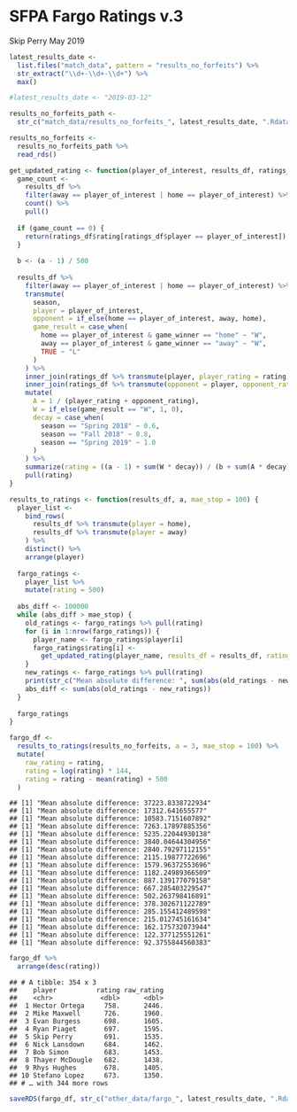 SFPA Fargo Ratings v.3
================
Skip Perry
May 2019

``` r
latest_results_date <- 
  list.files("match_data", pattern = "results_no_forfeits") %>% 
  str_extract("\\d+-\\d+-\\d+") %>% 
  max()

#latest_results_date <- "2019-03-12"

results_no_forfeits_path <-
  str_c("match_data/results_no_forfeits_", latest_results_date, ".Rdata")

results_no_forfeits <- 
  results_no_forfeits_path %>% 
  read_rds()

get_updated_rating <- function(player_of_interest, results_df, ratings_df, a) {
  game_count <- 
    results_df %>% 
    filter(away == player_of_interest | home == player_of_interest) %>% 
    count() %>% 
    pull()
  
  if (game_count == 0) {
    return(ratings_df$rating[ratings_df$player == player_of_interest])
  }
  
  b <- (a - 1) / 500
  
  results_df %>% 
    filter(away == player_of_interest | home == player_of_interest) %>% 
    transmute(
      season,
      player = player_of_interest,
      opponent = if_else(home == player_of_interest, away, home),
      game_result = case_when(
        home == player_of_interest & game_winner == "home" ~ "W",
        away == player_of_interest & game_winner == "away" ~ "W",
        TRUE ~ "L"
      )
    ) %>% 
    inner_join(ratings_df %>% transmute(player, player_rating = rating), by = "player") %>% 
    inner_join(ratings_df %>% transmute(opponent = player, opponent_rating = rating), by = "opponent") %>% 
    mutate(
      A = 1 / (player_rating + opponent_rating),
      W = if_else(game_result == "W", 1, 0),
      decay = case_when(
        season == "Spring 2018" ~ 0.6,
        season == "Fall 2018" ~ 0.8,
        season == "Spring 2019" ~ 1.0
      )
    ) %>% 
    summarize(rating = ((a - 1) + sum(W * decay)) / (b + sum(A * decay))) %>% 
    pull(rating)
}

results_to_ratings <- function(results_df, a, mae_stop = 100) {
  player_list <- 
    bind_rows(
      results_df %>% transmute(player = home), 
      results_df %>% transmute(player = away)
    ) %>% 
    distinct() %>% 
    arrange(player)
  
  fargo_ratings <- 
    player_list %>% 
    mutate(rating = 500)
  
  abs_diff <- 100000
  while (abs_diff > mae_stop) {
    old_ratings <- fargo_ratings %>% pull(rating)
    for (i in 1:nrow(fargo_ratings)) {
      player_name <- fargo_ratings$player[i]
      fargo_ratings$rating[i] <- 
        get_updated_rating(player_name, results_df = results_df, ratings_df = fargo_ratings, a = a)
    }
    new_ratings <- fargo_ratings %>% pull(rating)
    print(str_c("Mean absolute difference: ", sum(abs(old_ratings - new_ratings))))
    abs_diff <- sum(abs(old_ratings - new_ratings))
  }
  
  fargo_ratings
}

fargo_df <- 
  results_to_ratings(results_no_forfeits, a = 3, mae_stop = 100) %>% 
  mutate(
    raw_rating = rating,
    rating = log(rating) * 144,
    rating = rating - mean(rating) + 500
  )
```

    ## [1] "Mean absolute difference: 37223.8338722934"
    ## [1] "Mean absolute difference: 17312.641655577"
    ## [1] "Mean absolute difference: 10583.7151607892"
    ## [1] "Mean absolute difference: 7263.17897885356"
    ## [1] "Mean absolute difference: 5235.22044930138"
    ## [1] "Mean absolute difference: 3840.04644304956"
    ## [1] "Mean absolute difference: 2840.79297112155"
    ## [1] "Mean absolute difference: 2115.19877722696"
    ## [1] "Mean absolute difference: 1579.96372553696"
    ## [1] "Mean absolute difference: 1182.24989366509"
    ## [1] "Mean absolute difference: 887.139177079158"
    ## [1] "Mean absolute difference: 667.285403229547"
    ## [1] "Mean absolute difference: 502.263798416891"
    ## [1] "Mean absolute difference: 378.302671122789"
    ## [1] "Mean absolute difference: 285.155412489598"
    ## [1] "Mean absolute difference: 215.012745161634"
    ## [1] "Mean absolute difference: 162.175732073944"
    ## [1] "Mean absolute difference: 122.377125551261"
    ## [1] "Mean absolute difference: 92.3755844560383"

``` r
fargo_df %>% 
  arrange(desc(rating))
```

    ## # A tibble: 354 x 3
    ##    player          rating raw_rating
    ##    <chr>            <dbl>      <dbl>
    ##  1 Hector Ortega     758.      2446.
    ##  2 Mike Maxwell      726.      1960.
    ##  3 Evan Burgess      698.      1605.
    ##  4 Ryan Piaget       697.      1595.
    ##  5 Skip Perry        691.      1535.
    ##  6 Nick Lansdown     684.      1462.
    ##  7 Bob Simon         683.      1453.
    ##  8 Thayer McDougle   682.      1438.
    ##  9 Rhys Hughes       678.      1405.
    ## 10 Stefano Lopez     673.      1350.
    ## # … with 344 more rows

``` r
saveRDS(fargo_df, str_c("other_data/fargo_", latest_results_date, ".Rdata"))
```
